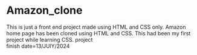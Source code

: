 # Amazon_clone
This is just a front end project made using HTML and CSS only. Amazon home page has been cloned using HTML and CSS. This had been my first project while learning CSS.
project<br> finish date=13/JUlY/2024
